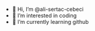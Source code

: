 - 👋 Hi, I’m @ali-sertac-cebeci
- 👀 I’m interested in coding
- 🌱 I’m currently learning github

<!---
ali-sertac-cebeci/ali-sertac-cebeci is a ✨ special ✨ repository because its `README.md` (this file) appears on your GitHub profile.
You can click the Preview link to take a look at your changes.
--->
